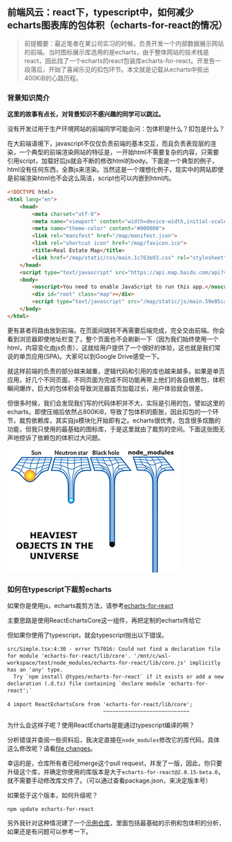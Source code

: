 ## 前端风云：react下，typescript中，如何减少echarts图表库的包体积（echarts-for-react的情况）

> 前提概要：最近笔者在某公司实习的时候，负责开发一个内部数据展示网站的前端。当时图标展示库选用的是echarts，由于整体网站的技术栈是react，因此找了一个echarts的react包装库echarts-for-react。开发告一段落后，开始了喜闻乐见的扣包环节。本文就是记载从echarts中抠出400KiB的心路历程。

### 背景知识简介

**这里的故事有点长，对背景知识不感兴趣的同学可以跳过。**

没有开发过用于生产环境网站的前端同学可能会问：包体积是什么？扣包是什么？

在大前端语境下，javascript不仅仅负责前端的基本交互，而且负责表现层的渲染，一个典型的前端渲染网站的特征是，一开始html不需要复杂的内容，只需要引用script，加载好后js就会不断的修改html的body。下面是一个典型的例子，html没有任何东西，全靠js来渲染。当然这是一个理想化例子，现实中的网站即使是前端渲染html也不会这么简洁，script也可以内嵌到html内。

```html
<!DOCTYPE html>
<html lang="en">
    <head>
        <meta charset="utf-8">
        <meta name="viewport" content="width=device-width,initial-scale=1,shrink-to-fit=no">
        <meta name="theme-color" content="#000000">
        <link rel="manifest" href="/map/manifest.json">
        <link rel="shortcut icon" href="/map/favicon.ico">
        <title>Real Estate Map</title>
        <link href="/map/static/css/main.1c763e03.css" rel="stylesheet">
    </head>
    <script type="text/javascript" src="https://api.map.baidu.com/api?v=2.0&ak=BKGsE7oSVQyGDwG77CRCtfa9VFDA52Os"></script>
    <body>
        <noscript>You need to enable JavaScript to run this app.</noscript>
        <div id="root" class="map"></div>
        <script type="text/javascript" src="/map/static/js/main.59e05caa.js"></script>
    </body>
</html>

```

更有甚者将路由放到前端，在页面间跳转不再需要后端完成，完全交由前端。你会看到浏览器即使地址栏变了，整个页面也不会刷新一下（因为我们始终使用一个html，内容变化由js负责），这就给用户提供了一个很好的体验，这也就是我们常说的单页应用(SPA)。大家可以到Google Drive感受一下。

就这样前端的负责的部分越来越重，逻辑代码和引用的库也越来越多。如果是单页应用，好几个不同页面，不同页面为完成不同功能再带上他们的各自依赖包，体积瞬间爆炸，巨大的包体积会导致浏览器首页加载过长，用户体验就会很差。

但很多时候，我们会发现我们写的代码体积并不大，实际是引用的包，譬如这里的echarts，即使压缩后依然占800KiB，导致了包体积的膨胀，因此扣包的一个环节，裁剪依赖库，其实自js模块化开始即有之。echarts很优秀，包含很多炫酷的功能，但我只使用的最基础的图标库，于是这里就由了裁剪的空间。下面这张图无声地控诉了依赖包的体积过大问题。

![](./1.png)

### 如何在typescript下裁剪echarts

如果你是使用js，echarts裁剪方法，请参考[echarts-for-react](https://github.com/hustcc/echarts-for-react#2-usage)

主要思路是使用ReactEchartsCore这一组件，再把定制的echarts传给它

但如果你使用了typescript，就会typescript抛出以下错误。

```
src/Simple.tsx:4:30 - error TS7016: Could not find a declaration file for module 'echarts-for-react/lib/core'. '/mnt/c/wsl-workspace/test/node_modules/echarts-for-react/lib/core.js' implicitly has an 'any' type.
  Try `npm install @types/echarts-for-react` if it exists or add a new declaration (.d.ts) file containing `declare module 'echarts-for-react';`

4 import ReactEchartsCore from 'echarts-for-react/lib/core';
                               ~~~~~~~~~~~~~~~~~~~~~~~~~~~~
```

为什么会这样子呢？使用ReactEcharts是能通过typescript编译的啊？

分析错误并查阅一些资料后，我决定直接在`node_modules`修改它的库代码，具体这么修改呢？请看[file changes](https://github.com/hustcc/echarts-for-react/pull/225/files)。

幸运的是，仓库所有者已经merge这个pull request，并发了一版，因此，你只要升级这个库，并确定你使用的库版本是大于`echarts-for-react@2.0.15-beta.0`，就不需要手动修改库文件了。（可以通过查看package.json，来决定版本号）

如果低于这个版本，如何升级呢？

```
npm update echarts-for-react
```

另外我针对这种情况建了一个[示例仓库](https://github.com/xsthunder/react-example-echarts-for-react-reduce-echarts-bundle-size-in-ts)，里面包括最基础的示例和包体积的分析，如果还是有问题可以参考一下。